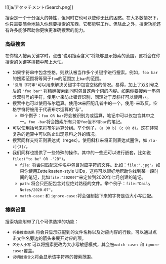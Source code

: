 ![[ja/アタッチメント/Search.png]]

搜索是一个十分强大的特性，但同时它也可以使你无比的困惑。在大多数情况下，你只需要简单地输入你想要搜索的东西，它都能够工作。但除此之外，搜索功能还有许多能够帮助你更快更准确搜索的能力。

### 高级搜索

在你输入搜索关键字时，点击“说明搜索含义”将能够显示搜索的范围，这将会在你搜索的关键字排错中帮上大忙。

- 如果字符串中包含空格，则默认被当作多个关键字进行搜索。例如，`foo bar` 的搜索范围将等同于`foo`的范围加上`bar`的范围。
- `"引用 字符串"`可以用来解决关键字中包含空格的情况。易得，加上了双引号之后的 `"foo bar"` 将精确搜索到同时包含这两个词的内容。如果你要搜索一串包含双引号的字符，使用`\"`来防止错误识别，同理对于反斜杆可以使用`\\`。
- 搜索中也可以使用布尔运算。使用`OR`来匹配几者中的一个，使用`-`来取反。空格字符将被用于代表布尔运算的“与”。
	- 举个例子：`foo OR bar`将会被识别为或运算，笔记中可以仅包含其中之一。`foo -bar`将会搜索所有只带`foo`但不带`bar`的笔记。
- 可以使用括号来将布尔运算分组。举个例子，`(a OR b) (c OR d)`。这在非常复杂的运算中可以防止出现意料之外的情况。
- 搜索同样支持正则表达式（regex）。使用斜杠来将正则表达式圈住，如 `/[a-z]{3}/`。
- 我们同样也提供了一些特殊的操作。其中的一些还可以进行嵌套，比如说`file:("to be" OR -"2B")`。
	- `file:` 将会只匹配文件名中包含对应字符的文件。比如：`file:".jpg"`。如果你使用Zettelkasten-style UIDs，这将可以很好地帮助你找到某一段时间的笔记，比如`file:"202007"`来定位到2020年七月创建的笔记。
	- `path:`将会只匹配包含对应绝对路径的文件。举个例子：`file:"Daily Notes/2020-07"`。
	- `match-case:` 和 `ignore-case:`将会强制接下来的字符是否大小写匹配。


### 搜索设置

搜索功能附带了几个可供选择的功能：

- `折叠搜索结果` 将会只显示匹配到的文件名称以及对应内容的行数。可以通过点击文件名旁边的箭头来展开对应的项。
- `区分大小写` 可以将搜索更改为大小写敏感模式，其会被`match-case:` 和 `ignore-case:`覆盖。
- `说明搜索含义`将会显示该字符串的搜索范围。